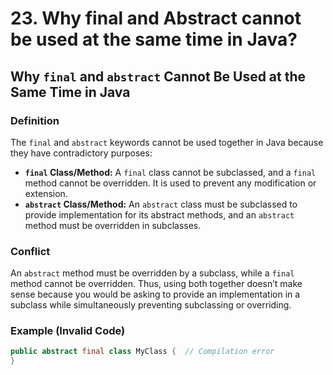 # 23. Why final and Abstract cannot be used at the same time in Java?


## Why `final` and `abstract` Cannot Be Used at the Same Time in Java

### Definition
The `final` and `abstract` keywords cannot be used together in Java because they have contradictory purposes:

- **`final` Class/Method:** A `final` class cannot be subclassed, and a `final` method cannot be overridden. It is used to prevent any modification or extension.
- **`abstract` Class/Method:** An `abstract` class must be subclassed to provide implementation for its abstract methods, and an `abstract` method must be overridden in subclasses.

### Conflict
An `abstract` method must be overridden by a subclass, while a `final` method cannot be overridden. Thus, using both together doesn’t make sense because you would be asking to provide an implementation in a subclass while simultaneously preventing subclassing or overriding.

### Example (Invalid Code)

```java
public abstract final class MyClass {  // Compilation error
}
```
